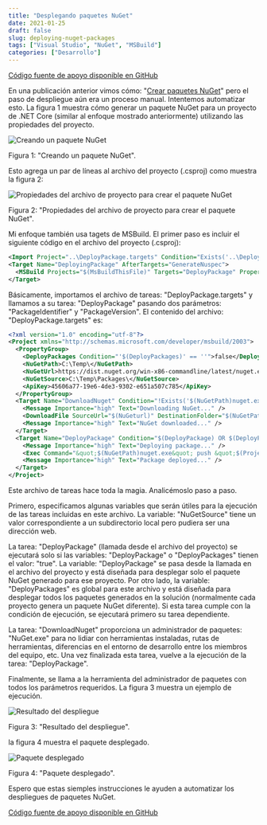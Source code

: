 ```yaml
---
title: "Desplegando paquetes NuGet"
date: 2021-01-25
draft: false
slug: deploying-nuget-packages
tags: ["Visual Studio", "NuGet", "MSBuild"]
categories: ["Desarrollo"]
---
```

[Código fuente de apoyo disponible en GitHub](https://github.com/rsotolongo/RS.Blog.Projects/tree/main/DeployPackages)

En una publicación anterior vimos cómo: "[Crear paquetes NuGet](../create_nuget_packages)" pero el paso de despliegue aún era un proceso manual. Intentemos automatizar esto. La figura 1 muestra cómo generar un paquete NuGet para un proyecto de .NET Core (similar al enfoque mostrado anteriormente) utilizando las propiedades del proyecto.

![Creando un paquete NuGet](/deploying-nuget-packages/01.png)

Figura 1: "Creando un paquete NuGet".

Esto agrega un par de líneas al archivo del proyecto (.csproj) como muestra la figura 2:

![Propiedades del archivo de proyecto para crear el paquete NuGet](/deploying-nuget-packages/02.png)

Figura 2: "Propiedades del archivo de proyecto para crear el paquete NuGet".

Mi enfoque también usa tagets de MSBuild. El primer paso es incluir el siguiente código en el archivo del proyecto (.csproj):

``` xml
<Import Project="..\DeployPackage.targets" Condition="Exists('..\DeployPackage.targets')" />
<Target Name="DeployingPackage" AfterTargets="GenerateNuspec">
  <MSBuild Projects="$(MsBuildThisFile)" Targets="DeployPackage" Properties="PackageIdentifier=$(PackageId);PackageVersion=$(Version);DeployPackage=true" />
</Target>
```

Básicamente, importamos el archivo de tareas: "DeployPackage.targets" y llamamos a su tarea: "DeployPackage" pasando dos parámetros: "PackageIdentifier" y "PackageVersion". El contenido del archivo: "DeployPackage.targets" es:

``` xml
<?xml version="1.0" encoding="utf-8"?>
<Project xmlns="http://schemas.microsoft.com/developer/msbuild/2003">
  <PropertyGroup>
    <DeployPackages Condition="'$(DeployPackages)' == ''">false</DeployPackages>
    <NuGetPath>C:\Temp\</NuGetPath>
    <NuGetUrl>https://dist.nuget.org/win-x86-commandline/latest/nuget.exe</NuGetUrl>
    <NuGetSource>C:\Temp\Packages\</NuGetSource>
    <ApiKey>45606a77-19e6-4de3-9302-e651a507c785</ApiKey>
  </PropertyGroup>
  <Target Name="DownloadNuget" Condition="!Exists('$(NuGetPath)nuget.exe')">
    <Message Importance="high" Text="Downloading NuGet..." />
    <DownloadFile SourceUrl="$(NuGeturl)" DestinationFolder="$(NuGetPath)" />
    <Message Importance="high" Text="NuGet downloaded..." />
  </Target>
  <Target Name="DeployPackage" Condition="$(DeployPackage) OR $(DeployPackages)" DependsOnTargets="DownloadNuget">
    <Message Importance="high" Text="Deploying package..." />
    <Exec Command="&quot;$(NuGetPath)nuget.exe&quot; push &quot;$(ProjectDir)bin\$(Configuration)\$(PackageIdentifier).$(PackageVersion).nupkg&quot; -Source $(NuGetSource) -ApiKey $(ApiKey)" />
    <Message Importance="high" Text="Package deployed..." />
  </Target>
</Project>
```

Este archivo de tareas hace toda la magia. Analicémoslo paso a paso.

Primero, especificamos algunas variables que serán útiles para la ejecución de las tareas incluidas en este archivo. La variable: "NuGetSource" tiene un valor correspondiente a un subdirectorio local pero pudiera ser una dirección web.

La tarea: "DeployPackage" (llamada desde el archivo del proyecto) se ejecutará solo si las variables: "DeployPackage" o "DeployPackages" tienen el valor: "true". La variable: "DeployPackage" se pasa desde la llamada en el archivo del proyecto y está diseñada para desplegar solo el paquete NuGet generado para ese proyecto. Por otro lado, la variable: "DeployPackages" es global para este archivo y está diseñada para desplegar todos los paquetes generados en la solución (normalmente cada proyecto genera un paquete NuGet diferente). Si esta tarea cumple con la condición de ejecución, se ejecutará primero su tarea dependiente.

La tarea: "DownloadNuget" proporciona un administrador de paquetes: "NuGet.exe" para no lidiar con herramientas instaladas, rutas de herramientas, diferencias en el entorno de desarrollo entre los miembros del equipo, etc. Una vez finalizada esta tarea, vuelve a la ejecución de la tarea: "DeployPackage".

Finalmente, se llama a la herramienta del administrador de paquetes con todos los parámetros requeridos. La figura 3 muestra un ejemplo de ejecución.

![Resultado del despliegue](/deploying-nuget-packages/03.png)

Figura 3: "Resultado del despliegue".

la figura 4 muestra el paquete desplegado.

![Paquete desplegado](/deploying-nuget-packages/04.png)

Figura 4: "Paquete desplegado".

Espero que estas siemples instrucciones le ayuden a automatizar los despliegues de paquetes NuGet.

[Código fuente de apoyo disponible en GitHub](https://github.com/rsotolongo/RS.Blog.Projects/tree/main/DeployPackages)

